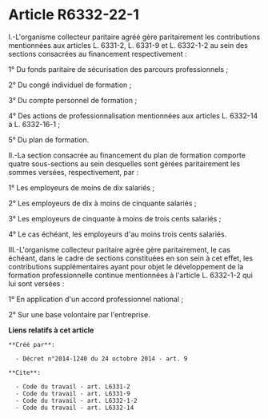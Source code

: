 # Article R6332-22-1

I.-L'organisme collecteur paritaire agréé gère paritairement les contributions mentionnées aux articles L. 6331-2, L. 6331-9
et L. 6332-1-2 au sein des sections consacrées au financement respectivement : 

1° Du fonds paritaire de sécurisation des parcours professionnels ; 

2° Du congé individuel de formation ; 

3° Du compte personnel de formation ; 

4° Des actions de professionnalisation mentionnées aux articles L. 6332-14 à L. 6332-16-1 ; 

5° Du plan de formation. 

II.-La section consacrée au financement du plan de formation comporte quatre sous-sections au sein desquelles sont gérées
paritairement les sommes versées, respectivement, par : 

1° Les employeurs de moins de dix salariés ; 

2° Les employeurs de dix à moins de cinquante salariés ; 

3° Les employeurs de cinquante à moins de trois cents salariés ; 

4° Le cas échéant, les employeurs d'au moins trois cents salariés. 

III.-L'organisme collecteur paritaire agrée gère paritairement, le cas échéant, dans le cadre de sections constituées en son
sein à cet effet, les contributions supplémentaires ayant pour objet le développement de la formation professionnelle
continue mentionnées à l'article L. 6332-1-2 qui lui sont versées : 

1° En application d'un accord professionnel national ; 

2° Sur une base volontaire par l'entreprise.

**Liens relatifs à cet article**

	**Créé par**:

	  - Décret n°2014-1240 du 24 octobre 2014 - art. 9

	**Cite**:

	  - Code du travail - art. L6331-2
	  - Code du travail - art. L6331-9
	  - Code du travail - art. L6332-1-2
	  - Code du travail - art. L6332-14

